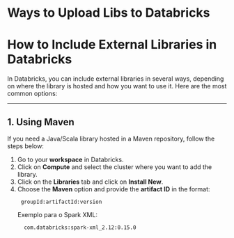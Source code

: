 # Ways to Upload Libs to Databricks

# How to Include External Libraries in Databricks

In Databricks, you can include external libraries in several ways, depending on where the library is hosted and how you want to use it. Here are the most common options:

---

## 1. Using Maven
If you need a Java/Scala library hosted in a Maven repository, follow the steps below:

1. Go to your **workspace** in Databricks.
2. Click on **Compute** and select the cluster where you want to add the library.
3. Click on the **Libraries** tab and click on **Install New**.
4. Choose the **Maven** option and provide the **artifact ID** in the format:
   ```
    groupId:artifactId:version
   ```
   Exemplo para o Spark XML:
      ```
        com.databricks:spark-xml_2.12:0.15.0
      ```
